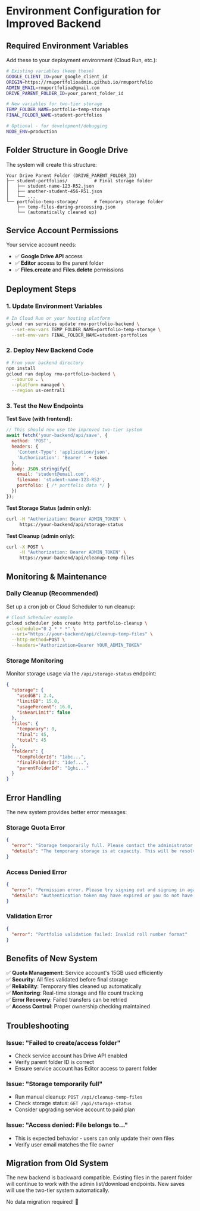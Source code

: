 # Environment Configuration for Improved Backend

## Required Environment Variables

Add these to your deployment environment (Cloud Run, etc.):

```bash
# Existing variables (keep these)
GOOGLE_CLIENT_ID=your_google_client_id
ORIGIN=https://rmuportfolioadmin.github.io/rmuportfolio
ADMIN_EMAIL=rmuportfolioa@gmail.com
DRIVE_PARENT_FOLDER_ID=your_parent_folder_id

# New variables for two-tier storage
TEMP_FOLDER_NAME=portfolio-temp-storage
FINAL_FOLDER_NAME=student-portfolios

# Optional - for development/debugging
NODE_ENV=production
```

## Folder Structure in Google Drive

The system will create this structure:

```
Your Drive Parent Folder (DRIVE_PARENT_FOLDER_ID)
├── student-portfolios/          # Final storage folder
│   ├── student-name-123-R52.json
│   ├── another-student-456-R51.json
│   └── ...
└── portfolio-temp-storage/      # Temporary storage folder
    ├── temp-files-during-processing.json
    └── (automatically cleaned up)
```

## Service Account Permissions

Your service account needs:
- ✅ **Google Drive API** access
- ✅ **Editor** access to the parent folder
- ✅ **Files.create** and **Files.delete** permissions

## Deployment Steps

### 1. Update Environment Variables
```bash
# In Cloud Run or your hosting platform
gcloud run services update rmu-portfolio-backend \
  --set-env-vars TEMP_FOLDER_NAME=portfolio-temp-storage \
  --set-env-vars FINAL_FOLDER_NAME=student-portfolios
```

### 2. Deploy New Backend Code
```bash
# From your backend directory
npm install
gcloud run deploy rmu-portfolio-backend \
  --source . \
  --platform managed \
  --region us-central1
```

### 3. Test the New Endpoints

**Test Save (with frontend):**
```javascript
// This should now use the improved two-tier system
await fetch('your-backend/api/save', {
  method: 'POST',
  headers: {
    'Content-Type': 'application/json',
    'Authorization': 'Bearer ' + token
  },
  body: JSON.stringify({
    email: 'student@email.com',
    filename: 'student-name-123-R52',
    portfolio: { /* portfolio data */ }
  })
});
```

**Test Storage Status (admin only):**
```bash
curl -H "Authorization: Bearer ADMIN_TOKEN" \
     https://your-backend/api/storage-status
```

**Test Cleanup (admin only):**
```bash
curl -X POST \
     -H "Authorization: Bearer ADMIN_TOKEN" \
     https://your-backend/api/cleanup-temp-files
```

## Monitoring & Maintenance

### Daily Cleanup (Recommended)
Set up a cron job or Cloud Scheduler to run cleanup:

```bash
# Cloud Scheduler example
gcloud scheduler jobs create http portfolio-cleanup \
  --schedule="0 2 * * *" \
  --uri="https://your-backend/api/cleanup-temp-files" \
  --http-method=POST \
  --headers="Authorization=Bearer YOUR_ADMIN_TOKEN"
```

### Storage Monitoring
Monitor storage usage via the `/api/storage-status` endpoint:

```json
{
  "storage": {
    "usedGB": 2.4,
    "limitGB": 15.0,
    "usagePercent": 16.0,
    "isNearLimit": false
  },
  "files": {
    "temporary": 0,
    "final": 45,
    "total": 45
  },
  "folders": {
    "tempFolderId": "1abc...",
    "finalFolderId": "1def...",
    "parentFolderId": "1ghi..."
  }
}
```

## Error Handling

The new system provides better error messages:

### Storage Quota Error
```json
{
  "error": "Storage temporarily full. Please contact the administrator.",
  "details": "The temporary storage is at capacity. This will be resolved shortly."
}
```

### Access Denied Error
```json
{
  "error": "Permission error. Please try signing out and signing in again.",
  "details": "Authentication token may have expired or you do not have permission to update this file."
}
```

### Validation Error
```json
{
  "error": "Portfolio validation failed: Invalid roll number format"
}
```

## Benefits of New System

✅ **Quota Management**: Service account's 15GB used efficiently  
✅ **Security**: All files validated before final storage  
✅ **Reliability**: Temporary files cleaned up automatically  
✅ **Monitoring**: Real-time storage and file count tracking  
✅ **Error Recovery**: Failed transfers can be retried  
✅ **Access Control**: Proper ownership checking maintained  

## Troubleshooting

### Issue: "Failed to create/access folder"
- Check service account has Drive API enabled
- Verify parent folder ID is correct
- Ensure service account has Editor access to parent folder

### Issue: "Storage temporarily full"
- Run manual cleanup: `POST /api/cleanup-temp-files`
- Check storage status: `GET /api/storage-status`
- Consider upgrading service account to paid plan

### Issue: "Access denied: File belongs to..."
- This is expected behavior - users can only update their own files
- Verify user email matches the file owner

## Migration from Old System

The new backend is backward compatible. Existing files in the parent folder will continue to work with the admin list/download endpoints. New saves will use the two-tier system automatically.

No data migration required! 🎉